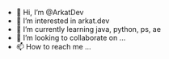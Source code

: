 - 👋 Hi, I’m @ArkatDev
- 👀 I’m interested in arkat.dev
- 🌱 I’m currently learning java, python, ps, ae
- 💞️ I’m looking to collaborate on ...
- 📫 How to reach me ...

<!---
ArkatDev/ArkatDev is a ✨ special ✨ repository because its `README.md` (this file) appears on your GitHub profile.
You can click the Preview link to take a look at your changes.
--->
